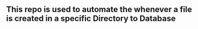 <h2>This repo is used to automate the whenever a file is created in a specific Directory to Database <h2>
